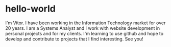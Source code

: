 # hello-world
I'm Vitor.
I have been working in the Information Technology market for over 20 years.
I am a Systems Analyst and I work with website development in personal projects and for my clients.
I'm learning to use github and hope to develop and contribute to projects that I find interesting.
See you!
